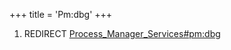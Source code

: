 +++
title = 'Pm:dbg'
+++

1.  REDIRECT
    [Process_Manager_Services#pm:dbg](Process_Manager_Services#pm:dbg "wikilink")